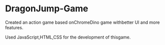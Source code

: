 # DragonJump-Game

Created an action game based onChromeDino game withbetter UI and more features.

Used JavaScript,HTML,CSS for the development of thisgame.
